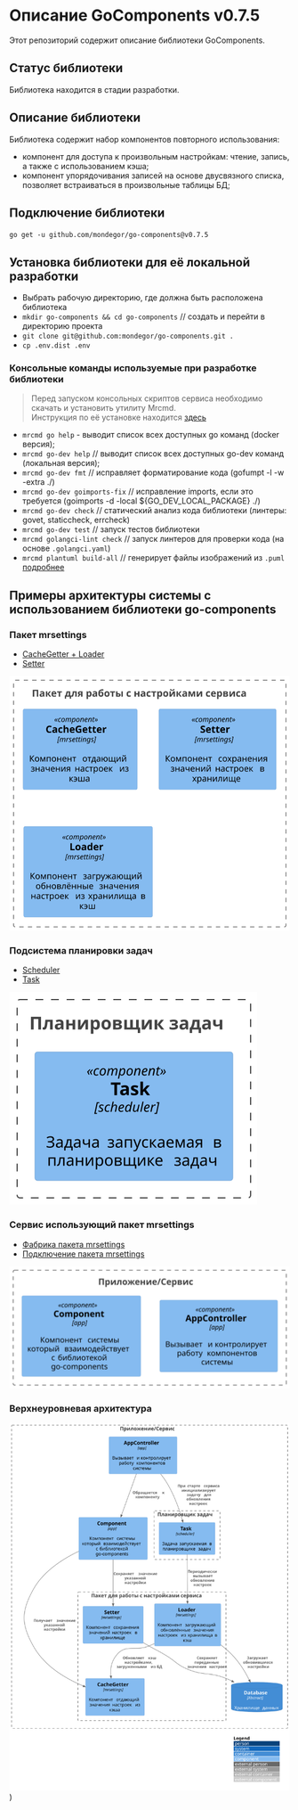 # Описание GoComponents v0.7.5
Этот репозиторий содержит описание библиотеки GoComponents.

## Статус библиотеки
Библиотека находится в стадии разработки.

## Описание библиотеки
Библиотека содержит набор компонентов повторного использования:
- компонент для доступа к произвольным настройкам: чтение, запись, а также с использованием кэша;
- компонент упорядочивания записей на основе двусвязного списка,
  позволяет встраиваться в произвольные таблицы БД;

## Подключение библиотеки
`go get -u github.com/mondegor/go-components@v0.7.5`

## Установка библиотеки для её локальной разработки

- Выбрать рабочую директорию, где должна быть расположена библиотека
- `mkdir go-components && cd go-components` // создать и перейти в директорию проекта
- `git clone git@github.com:mondegor/go-components.git .`
- `cp .env.dist .env`

### Консольные команды используемые при разработке библиотеки

> Перед запуском консольных скриптов сервиса необходимо скачать и установить утилиту Mrcmd.\
> Инструкция по её установке находится [здесь](https://github.com/mondegor/mrcmd#readme)

- `mrcmd go help` - выводит список всех доступных go команд (docker версия);
- `mrcmd go-dev help` // выводит список всех доступных go-dev команд (локальная версия);
- `mrcmd go-dev fmt` // исправляет форматирование кода (gofumpt -l -w -extra ./)
- `mrcmd go-dev goimports-fix` // исправление imports, если это требуется (goimports -d -local ${GO_DEV_LOCAL_PACKAGE} ./)
- `mrcmd go-dev check` // статический анализ кода библиотеки (линтеры: govet, staticcheck, errcheck)
- `mrcmd go-dev test` // запуск тестов библиотеки
- `mrcmd golangci-lint check` // запуск линтеров для проверки кода (на основе `.golangci.yaml`)
- `mrcmd plantuml build-all` // генерирует файлы изображений из `.puml` [подробнее](https://github.com/mondegor/mrcmd-plugins/blob/master/plantuml/README.md#%D1%80%D0%B0%D0%B1%D0%BE%D1%82%D0%B0-%D1%81-%D0%B4%D0%BE%D0%BA%D1%83%D0%BC%D0%B5%D0%BD%D1%82%D0%B0%D1%86%D0%B8%D0%B5%D0%B9-%D0%BF%D1%80%D0%BE%D0%B5%D0%BA%D1%82%D0%B0-markdown--plantuml)

## Примеры архитектуры системы с использованием библиотеки go-components

### Пакет mrsettings
- [CacheGetter + Loader](https://github.com/mondegor/go-components/blob/master/mrsettings/component/cachegetter/cache_getter.go)
- [Setter](https://github.com/mondegor/go-components/blob/master/mrsettings/component/setter/component_setter.go)

![image](docs/resources/packages/c4/mrsettings.svg)

### Подсистема планировки задач
- [Scheduler](https://github.com/mondegor/go-webcore/blob/master/mrworker/mrschedule/scheduler.go)
- [Task](https://github.com/mondegor/go-webcore/blob/master/mrworker/mrschedule/task_shell.go)

![image](docs/resources/packages/c4/scheduler.svg)

### Сервис использующий пакет mrsettings
- [Фабрика пакета mrsettings](https://github.com/mondegor/go-sample/blob/master/app/cmd/factory/settings_manager.go)
- [Подключение пакета mrsettings](https://github.com/mondegor/go-sample/blob/bffd398fbc8cb7d3a3a8c521dc4d2babed0061ae/app/cmd/factory/app_environment.go#L137-L143)

![image](docs/resources/packages/c4/app.svg)

### Верхнеуровневая архитектура
![image](docs/resources/diagrams/c4/mrsettings_hld.svg))